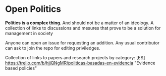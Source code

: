 # Open Politics
**Politics is a complex thing**. And should not be a matter of an ideology. A collection of links to discussions and mesures that prove to be a solution for management in society

Anyone can open an issue for requesting an addition. Any usual contributor can ask to join the repo for editing priviledges.

Collection of links to papers and research projects by category:
[ES] https://trello.com/b/hjjQNgMR/politicas-basadas-en-evidencia "Evidence based policies"
